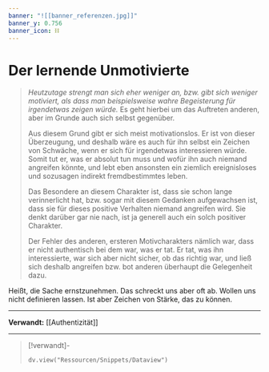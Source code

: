 ```yaml
---
banner: "![[banner_referenzen.jpg]]"
banner_y: 0.756
banner_icon: ⛓️
---
```


# Der lernende Unmotivierte
> _Heutzutage strengt man sich eher weniger an, bzw. gibt sich weniger motiviert, als dass man beispielsweise wahre Begeisterung für irgendetwas zeigen würde._ Es geht hierbei um das Auftreten anderen, aber im Grunde auch sich selbst gegenüber.
> 
> Aus diesem Grund gibt er sich meist motivationslos. Er ist von dieser Überzeugung, und deshalb wäre es auch für ihn selbst ein Zeichen von Schwäche, wenn er sich für irgendetwas interessieren würde. Somit tut er, was er absolut tun muss und wofür ihn auch niemand angreifen könnte, und lebt eben ansonsten ein ziemlich ereignisloses und sozusagen indirekt fremdbestimmtes leben.
> 
> Das Besondere an diesem Charakter ist, dass sie schon lange verinnerlicht hat, bzw. sogar mit diesem Gedanken aufgewachsen ist, dass sie für dieses positive Verhalten niemand angreifen wird. Sie denkt darüber gar nie nach, ist ja generell auch ein solch positiver Charakter.
> 
> Der Fehler des anderen, ersteren Motivcharakters nämlich war, dass er nicht authentisch bei dem war, was er tat. Er tat, was ihn interessierte, war sich aber nicht sicher, ob das richtig war, und ließ sich deshalb angreifen bzw. bot anderen überhaupt die Gelegenheit dazu.

Heißt, die Sache ernstzunehmen. Das schreckt uns aber oft ab. Wollen uns nicht definieren lassen. Ist aber Zeichen von Stärke, das zu können.

---

**Verwandt:** [[Authentizität]]

---

> [!verwandt]-
> ```dataviewjs
> dv.view("Ressourcen/Snippets/Dataview")
> ```
